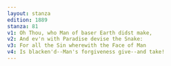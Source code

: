 ```yaml
---
layout: stanza
edition: 1889
stanza: 81
v1: Oh Thou, who Man of baser Earth didst make,
v2: And ev'n with Paradise devise the Snake:
v3: For all the Sin wherewith the Face of Man
v4: Is blacken'd--Man's forgiveness give--and take!
---
```

